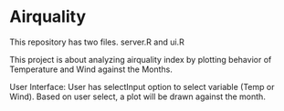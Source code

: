 Airquality
============
This repository has two files. server.R and ui.R

This project is about analyzing airquality index by plotting behavior of Temperature and Wind against the Months.

User Interface:
User has selectInput option to select variable (Temp or Wind).
Based on user select, a plot will be drawn against the month.

